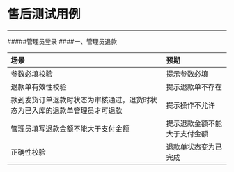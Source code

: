 # 售后测试用例

---
#####管理员登录
####一、管理员退款


| 场景| 预期|
| :--- | :--- |
| 参数必填校验 | 提示参数必填 |
| 退款单有效性校验 | 提示退款单不存在 |
| 款到发货订单退款时状态为审核通过，退货时状态为已入库的退款单管理员才可退款 | 提示操作不允许 |
| 管理员填写退款金额不能大于支付金额 | 提示退款金额不能大于支付金额 |
| 正确性校验 | 退款单状态变为已完成 |
#### 

